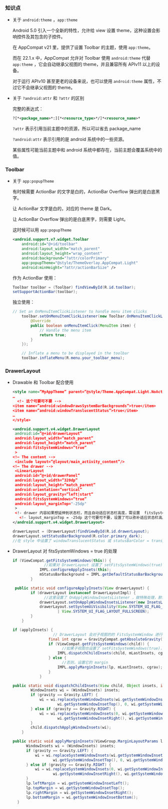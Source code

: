 ### 知识点

* 关于 `android:theme` ，`app:theme`

  Android 5.0 引入一个全新的特性，允许给 view 设置 theme，这种设置会影响控件及其包含的子控件。

  在 AppCompat v21 里，提供了设置 Toolbar 的主题，使用 `app:theme`。

  而在 22.1.x 中，AppCompat 允许对 Toolbar 使用 `android:theme` 代替 `app:theme` ，它会自动继承父视图的 theme，并且兼容所有 APIv11 以上的设备。

  对于运行 APIv10 甚至更老的设备来说，也可以使用 `android:theme` 属性，不过它不会继承父视图的 theme。

* 关于 `?android:attr` 和 `?attr` 的区别

  完整的表达式：

  ``` xml
  ?[*<package_name>*:][*<resource_type>*/]*<resource_name>*
  ```

  `?attr` 表示引用当前主题中的资源，所以可以省去 package_name

  `?android:attr` 表示引用的是 android 系统中的一些资源。

  某些属性可能当前主题中和 android 系统中都存在，当前主题会覆盖系统中的值。

### Toolbar

* 关于 `app:popupTheme`

  有时候需要 ActionBar 的文字是白的，ActionBar Overflow 弹出的是白底黑字。

  让 ActionBar 文字是白的，对应的 theme 是 Dark。

  让 ActionBar Overflow 弹出的是白底黑字，则需要 Light。

  这时候可以用 `app:popupTheme`

  ``` xml
  <android.support.v7.widget.Toolbar
      android:id="@+id/toolbar"
      android:layout_width="match_parent"
      android:layout_height="wrap_content"
      android:background="?attr/colorPrimary"
      app:popupTheme="@style/ThemeOverlay.AppCompat.Light"
      android:minHeight="?attr/actionBarSize" />
  ```
  作为 ActionBar 使用：

  ``` java
  Toolbar toolbar = (Toolbar) findViewById(R.id.toolbar);
  setSupportActionBar(toolbar);
  ```

  独立使用：

  ``` java
  // Set an OnMenuItemClickListener to handle menu item clicks
      toolbar.setOnMenuItemClickListener(new Toolbar.OnMenuItemClickListener() {
          @Override
          public boolean onMenuItemClick(MenuItem item) {
              // Handle the menu item
              return true;
          }
      });

      // Inflate a menu to be displayed in the toolbar
      toolbar.inflateMenu(R.menu.your_toolbar_menu);
  ```

### DrawerLayout

* Drawable 和 Toolbar 配合使用

  ``` xml
  <style name=”MyAppTheme” parent=”@style/Theme.AppCompat.Light.NoActionBar”>
  …
    <!- 这个可要可不要 -->
  <item name=”android:windowDrawsSystemBarBackgrounds”>true</item>
  <item name=”android:windowTranslucentStatus”>true</item>
  …
  </style>
  ```

  ``` xml
  <android.support.v4.widget.DrawerLayout 
   android:id=”@+id/drawerLayout”
   android:layout_width=”match_parent”
   android:layout_height=”match_parent”
   android:fitsSystemWindows=”true”
   >
  <!— The content -->
   <include layout=”@layout/main_activity_content”/>
  <!— The drawer -->
   <LinearLayout
   android:id=”@+id/drawerPanel”
   android:layout_width=”320dp”
   android:layout_height=”match_parent”
   android:orientation=”vertical”
   android:layout_gravity=”left|start”
   android:fitsSystemWindows=”true”
   android:layout_marginTop="-25dp"
   >
   <!- drawer 内容如果想延伸到状态栏，而且自动适应状态栏高度，需设置  fitsSystemWindows = true -->
     <!- layout_marginTop = -25dp 这个可要可不要，设置了可以弥补适应状态栏高度所设置的 padding ->
  </android.support.v4.widget.DrawerLayout>
  ```

  ``` java
  drawerLayout = (DrawerLayout)findViewById(R.id.drawerLayout);  
  drawerLayout.setStatusBarBackground(R.color.primary_dark);
  //在 style 中设置了 windowTranslucentStatus 或 statusBarColor = transparent ，那么只能在 DrawerLayout 中设置状态栏颜色，注意 DrawerLayout 需设置 fitsSystemWindows = true，而且状态栏颜色必须是透明的
  ```

* DrawerLayout 对 fitsSystemWindows = true 的处理

  ``` java
  if (ViewCompat.getFitsSystemWindows(this)) {
    			//如果对 DrawerLayout 设置了 setFitsSystemWindows(true)，则会自动设置 FULLSCREEN，且设置默认状态栏颜色
              IMPL.configureApplyInsets(this);
              mStatusBarBackground = IMPL.getDefaultStatusBarBackground(context);
          }

   public static void configureApplyInsets(View drawerLayout) {
          if (drawerLayout instanceof DrawerLayoutImpl) {
            	//这里设置了 OnApplyWindowInsetsListener ，做特殊处理，默认为设置 padding
              drawerLayout.setOnApplyWindowInsetsListener(new InsetsListener());
              drawerLayout.setSystemUiVisibility(View.SYSTEM_UI_FLAG_LAYOUT_STABLE
                      | View.SYSTEM_UI_FLAG_LAYOUT_FULLSCREEN);
          }
      }
  ```

  ```java
  if (applyInsets) {
    				// DrawerLayout 会对子视图的的 FitsSystemWindow 进行特殊处理
                  final int cgrav = GravityCompat.getAbsoluteGravity(lp.gravity, layoutDirection);
                  if (ViewCompat.getFitsSystemWindows(child)) {
                    	//如果子视图也设置了 setFitsSystemWindows(true)，则继续分发给子视图
                      IMPL.dispatchChildInsets(child, mLastInsets, cgrav);
                  } else {
                    	//否则，设置它的 margin
                      IMPL.applyMarginInsets(lp, mLastInsets, cgrav);
                  }
              }

  public static void dispatchChildInsets(View child, Object insets, int gravity) {
          WindowInsets wi = (WindowInsets) insets;
          if (gravity == Gravity.LEFT) {
              wi = wi.replaceSystemWindowInsets(wi.getSystemWindowInsetLeft(),
                      wi.getSystemWindowInsetTop(), 0, wi.getSystemWindowInsetBottom());
          } else if (gravity == Gravity.RIGHT) {
              wi = wi.replaceSystemWindowInsets(0, wi.getSystemWindowInsetTop(),
                      wi.getSystemWindowInsetRight(), wi.getSystemWindowInsetBottom());
          }
          child.dispatchApplyWindowInsets(wi);
      }
  ```

  ``` java
  public static void applyMarginInsets(ViewGroup.MarginLayoutParams lp, Object insets, int gravity) {
        WindowInsets wi = (WindowInsets) insets;
        if (gravity == Gravity.LEFT) {
            wi = wi.replaceSystemWindowInsets(wi.getSystemWindowInsetLeft(),
                    wi.getSystemWindowInsetTop(), 0, wi.getSystemWindowInsetBottom());
        } else if (gravity == Gravity.RIGHT) {
            wi = wi.replaceSystemWindowInsets(0, wi.getSystemWindowInsetTop(),
                    wi.getSystemWindowInsetRight(), wi.getSystemWindowInsetBottom());
        }
        lp.leftMargin = wi.getSystemWindowInsetLeft();
        lp.topMargin = wi.getSystemWindowInsetTop();
        lp.rightMargin = wi.getSystemWindowInsetRight();
        lp.bottomMargin = wi.getSystemWindowInsetBottom();
    }
  ```


